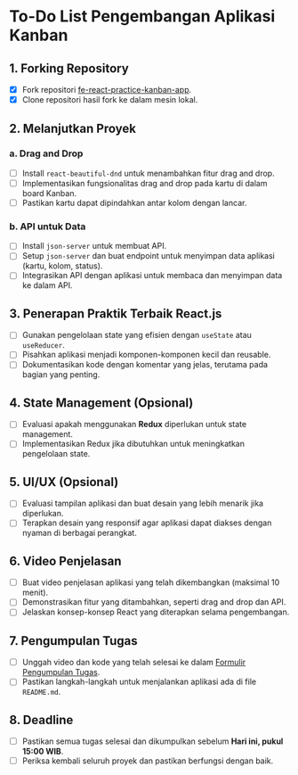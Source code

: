 # To-Do List Pengembangan Aplikasi Kanban

## 1. **Forking Repository**
   - [x] Fork repositori [fe-react-practice-kanban-app](https://github.com/username/fe-react-practice-kanban-app).
   - [x] Clone repositori hasil fork ke dalam mesin lokal.

## 2. **Melanjutkan Proyek**
### a. **Drag and Drop**
   - [ ] Install `react-beautiful-dnd` untuk menambahkan fitur drag and drop.
   - [ ] Implementasikan fungsionalitas drag and drop pada kartu di dalam board Kanban.
   - [ ] Pastikan kartu dapat dipindahkan antar kolom dengan lancar.

### b. **API untuk Data**
   - [ ] Install `json-server` untuk membuat API.
   - [ ] Setup `json-server` dan buat endpoint untuk menyimpan data aplikasi (kartu, kolom, status).
   - [ ] Integrasikan API dengan aplikasi untuk membaca dan menyimpan data ke dalam API.

## 3. **Penerapan Praktik Terbaik React.js**
   - [ ] Gunakan pengelolaan state yang efisien dengan `useState` atau `useReducer`.
   - [ ] Pisahkan aplikasi menjadi komponen-komponen kecil dan reusable.
   - [ ] Dokumentasikan kode dengan komentar yang jelas, terutama pada bagian yang penting.

## 4. **State Management (Opsional)**
   - [ ] Evaluasi apakah menggunakan **Redux** diperlukan untuk state management.
   - [ ] Implementasikan Redux jika dibutuhkan untuk meningkatkan pengelolaan state.

## 5. **UI/UX (Opsional)**
   - [ ] Evaluasi tampilan aplikasi dan buat desain yang lebih menarik jika diperlukan.
   - [ ] Terapkan desain yang responsif agar aplikasi dapat diakses dengan nyaman di berbagai perangkat.

## 6. **Video Penjelasan**
   - [ ] Buat video penjelasan aplikasi yang telah dikembangkan (maksimal 10 menit).
   - [ ] Demonstrasikan fitur yang ditambahkan, seperti drag and drop dan API.
   - [ ] Jelaskan konsep-konsep React yang diterapkan selama pengembangan.

## 7. **Pengumpulan Tugas**
   - [ ] Unggah video dan kode yang telah selesai ke dalam [Formulir Pengumpulan Tugas](#).
   - [ ] Pastikan langkah-langkah untuk menjalankan aplikasi ada di file `README.md`.

## 8. **Deadline**
   - [ ] Pastikan semua tugas selesai dan dikumpulkan sebelum **Hari ini, pukul 15:00 WIB**.
   - [ ] Periksa kembali seluruh proyek dan pastikan berfungsi dengan baik.
